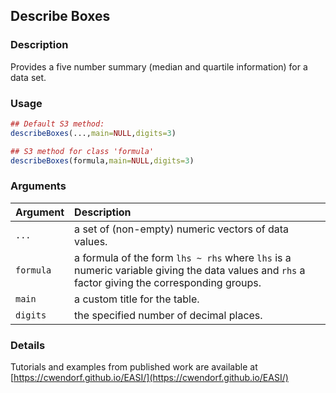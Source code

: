 ## Describe Boxes

### Description

Provides a five number summary (median and quartile information) for a data set.

### Usage

```r
## Default S3 method:
describeBoxes(...,main=NULL,digits=3)

## S3 method for class 'formula'
describeBoxes(formula,main=NULL,digits=3)
```

### Arguments

Argument | Description
:-- | :--
```...``` | a set of (non-empty) numeric vectors of data values.
```formula``` | a formula of the form `lhs ~ rhs` where `lhs` is a numeric variable giving the data values and `rhs` a factor giving the corresponding groups.
```main``` | a custom title for the table.
```digits``` | the specified number of decimal places.

### Details

Tutorials and examples from published work are available at [https://cwendorf.github.io/EASI/](https://cwendorf.github.io/EASI/) 
